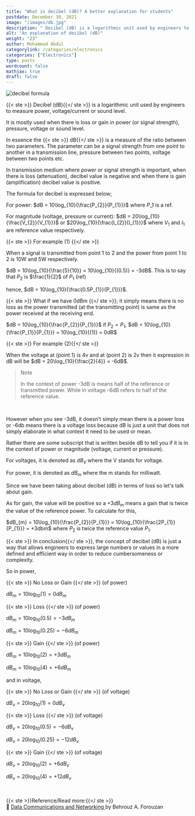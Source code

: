 ```yaml
---
title: "What is decibel (dB)? A better explanation for students"
postdate: December 30, 2021
image: "/images/db.jpg"
description: " Decibel (dB) is a logarithmic unit used by engineers to measure power, voltage/current or sound level"
alt: "An explanation of decibel (dB)"
weight: "23"
author: Mohammad Abdul
categorylink: /categories/electronics
categories: ["Electronics"]
type: posts
wordcount: false
mathjax: true
draft: false
---
```


<img src="/images/db.jpg" alt="decibel formula">

{{< ste >}} Decibel (dB){{</ ste >}} is a logarithmic unit used by engineers to measure power, voltage/current or sound level.

It is mostly used when there is loss or gain in power (or signal strength), pressure, voltage or sound level.

In essence the {{< ste >}} dB{{</ ste >}} is a measure of the ratio between two parameters. The parameter can be a signal strength from one point to another in a transmission line, pressure between two points, voltage between two points etc.

In transmission medium where power or signal strength is important, when there is loss (attenuation), decibel value is negative and when there is gain (amplification) decibel value is positive.

The formula for decibel is expressed below;

For power: $dB = 10\log_{10}{\frac{P_{2}}{P_{1}}}$ where $P\_{1}$ is a ref.

For magnitude (voltage, pressure or current): $dB = 20\log_{10}{\frac{V_{2}}{V_{1}}}$ or $20\log_{10}{\frac{I_{2}}{I_{1}}}$ where $V_{1}$ and $I_{1}$ are reference value respectively.

{{< ste >}} For example (1) {{</ ste >}}
<br>

When a signal is transmitted from point 1 to 2 and the power from point 1 to 2 is 10W and 5W respectively.

$dB = 10\log_{10}{\frac{5}{10}} = 10\log_{10}{(0.5)} = -3dB$. This is to say that $P_{2}$ is $\frac{1}{2}$ of $P_{1}$ (ref)

hence, $dB = 10\log_{10}{\frac{0.5P_{1}}{P_{1}}}$.

{{< ste >}} What if we have 0dBm {{</ ste >}}; it simply means there is no loss as the power transmitted (at the transmitting point) is same as the power received at the receiving end.

$dB = 10\log_{10}{\frac{P_{2}}{P_{1}}}$ if $P_{2} = P_{1}$, $dB = 10\log_{10}{\frac{P_{1}}{P_{1}}} = 10\log_{10}{(1)} = 0dB$

{{< ste >}} For example (2){{</ ste >}}
<br>

When the voltage at (point 1) is 4v and at (point 2) is 2v then it expression in dB will be
$dB = 20\log_{10}{\frac{2}{4}} = -6dB$.

<blockquote class="blockquote">
<p class="little-nugget">Note</p>
<p class="quote-text">In the context of power -3dB is means half of the reference or transmitted power. While in voltage -6dB refers to half of the reference value.</blockquote>
<br>

However when you see -3dB, it doesn’t simply mean there is a power loss or -6db means there is a voltage loss because dB is just a unit that does not simply elaborate in what context it need to be used or mean.

Rather there are some subscript that is written beside dB to tell you if it is in the context of power or magnitude (voltage, current or pressure).

For voltages, it is denoted as $dB_{V}$ where the V stands for voltage.

For power, it is denoted as $dB_{m}$ where the m stands for milliwatt.

Since we have been taking about decibel (dB) in terms of loss so let's talk about gain.

As for gain, the value will be positive so a $+3dB_{m}$ means a gain that is twice the value of the reference power. To calculate for this,

$dB_{m} = 10\log_{10}{\frac{P_{2}}{P_{1}}} = 10\log_{10}{\frac{2P_{1}}{P_{1}}} = +3dbm$ where $P_{2}$ is twice the reference value $P_{1}$.

{{< ste >}} In conclusion{{</ ste >}}, the concept of decibel (dB) is just a way that allows engineers to express large numbers or values in a more defined and efficient way in order to reduce cumbersomeness or complexity.

So in power,

{{< ste >}} No Loss or Gain {{</ ste >}} (of power)
<br>

$dB_{m} = 10\log_{10}{(1)} = 0dB_{m}$

{{< ste >}} Loss {{</ ste >}} (of power)
<br>

$dB_{m} = 10\log_{10}{(0.5)} = -3dB_{m}$

$dB_{m} = 10\log_{10}{(0.25)} = -6dB_{m}$

{{< ste >}} Gain {{</ ste >}} (of power)
<br>

$dB_{m} = 10\log_{10}{(2)} = +3dB_{m}$

$dB_{m} = 10\log_{10}{(4)} = +6dB_{m}$

and in voltage,

{{< ste >}} No Loss or Gain {{</ ste >}} (of voltage)
<br>

$dB_{v} = 20\log_{10}{(1)} = 0dB_{v}$

{{< ste >}} Loss {{</ ste >}} (of voltage)
<br>

$dB_{v} = 20\log_{10}{(0.5)} = -6dB_{v}$

$dB_{v} = 20\log_{10}{(0.25)} = -12dB_{v}$

{{< ste >}} Gain {{</ ste >}} (of voltage)
<br>

$dB_{v} = 20\log_{10}{(2)} = +6dB_{v}$

$dB_{v} = 20\log_{10}{(4)} = +12dB_{v}$

<br>

{{< ste >}}Reference/Read more:{{</ ste >}}
<br>
:book: <a class="links-to-others" href="https://amzn.to/3eEN2o1" target="_blank">Data Communications
and Networking </a>by Behrouz A. Forouzan

<br>
